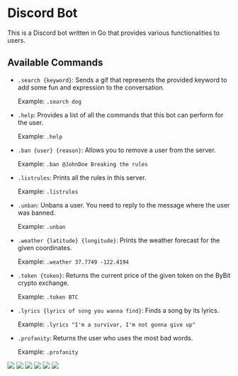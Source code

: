 # Discord Bot

This is a Discord bot written in Go that provides various functionalities to users.

## Available Commands

- `.search {keyword}`: Sends a gif that represents the provided keyword to add some fun and expression to the conversation.

  Example: `.search dog`

- `.help`: Provides a list of all the commands that this bot can perform for the user.

  Example: `.help`

- `.ban {user} {reason}`: Allows you to remove a user from the server.

  Example: `.ban @JohnDoe Breaking the rules`

- `.listrules`: Prints all the rules in this server.

  Example: `.listrules`

- `.unban`: Unbans a user. You need to reply to the message where the user was banned.

  Example: `.unban`

- `.weather {latitude} {longitude}`: Prints the weather forecast for the given coordinates.

  Example: `.weather 37.7749 -122.4194`

- `.token {token}`: Returns the current price of the given token on the ByBit crypto exchange.

  Example: `.token BTC`

- `.lyrics {lyrics of song you wanna find}`: Finds a song by its lyrics.

  Example: `.lyrics "I'm a survivor, I'm not gonna give up"`

- `.profanity`: Returns the user who uses the most bad words.

  Example: `.profanity`

<img src="https://miro.medium.com/max/640/1*WMQ9AhJ_T_LEHuxiPoVaBw.webp">
<img src="https://user-images.githubusercontent.com/73220736/215282620-f9699190-cbfa-4f46-89bd-238d3ebc0cd9.jpg">
<img src="https://user-images.githubusercontent.com/73220736/215282626-5e7bedb1-afbc-4c6d-bf5d-b3963b6c570b.jpg">
<img src="https://user-images.githubusercontent.com/73220736/215282627-fc448241-8378-477b-aa6a-a7d68df8eb9a.jpg">
<img src="https://user-images.githubusercontent.com/73220736/225292988-6255a583-dbfe-430c-a212-f15e271f25d8.jpg">
<img src="https://user-images.githubusercontent.com/73220736/225565896-32c69215-4b1b-48ae-9256-8fe4e0f81166.jpg">
